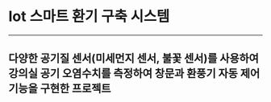 # Iot 스마트 환기 구축 시스템
-----
다양한 공기질 센서(미세먼지 센서, 불꽃 센서)를 사용하여 강의실 공기 오염수치를 측정하여 창문과 환풍기 자동 제어기능을 구현한 프로젝트
-----
